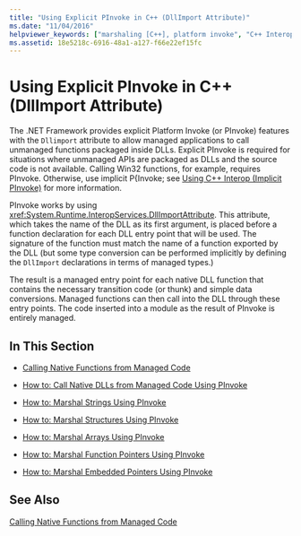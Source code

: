 ```yaml
---
title: "Using Explicit PInvoke in C++ (DllImport Attribute)"
ms.date: "11/04/2016"
helpviewer_keywords: ["marshaling [C++], platform invoke", "C++ Interop, platform invoke", "interop [C++], platform invoke", "platform invoke [C++], marshaling in C++", "data marshaling [C++], platform invoke"]
ms.assetid: 18e5218c-6916-48a1-a127-f66e22ef15fc
---
```

# Using Explicit PInvoke in C++ (DllImport Attribute)

The .NET Framework provides explicit Platform Invoke (or PInvoke) features with the `Dllimport` attribute to allow managed applications to call unmanaged functions packaged inside DLLs. Explicit PInvoke is required for situations where unmanaged APIs are packaged as DLLs and the source code is not available. Calling Win32 functions, for example, requires PInvoke. Otherwise, use implicit P{Invoke; see [Using C++ Interop (Implicit PInvoke)](../dotnet/using-cpp-interop-implicit-pinvoke.md) for more information.

PInvoke works by using <xref:System.Runtime.InteropServices.DllImportAttribute>. This attribute, which takes the name of the DLL as its first argument, is placed before a function declaration for each DLL entry point that will be used. The signature of the function must match the name of a function exported by the DLL (but some type conversion can be performed implicitly by defining the `DllImport` declarations in terms of managed types.)

The result is a managed entry point for each native DLL function that contains the necessary transition code (or thunk) and simple data conversions. Managed functions can then call into the DLL through these entry points. The code inserted into a module as the result of PInvoke is entirely managed.

## In This Section

- [Calling Native Functions from Managed Code](../dotnet/calling-native-functions-from-managed-code.md)

- [How to: Call Native DLLs from Managed Code Using PInvoke](../dotnet/how-to-call-native-dlls-from-managed-code-using-pinvoke.md)

- [How to: Marshal Strings Using PInvoke](../dotnet/how-to-marshal-strings-using-pinvoke.md)

- [How to: Marshal Structures Using PInvoke](../dotnet/how-to-marshal-structures-using-pinvoke.md)

- [How to: Marshal Arrays Using PInvoke](../dotnet/how-to-marshal-arrays-using-pinvoke.md)

- [How to: Marshal Function Pointers Using PInvoke](../dotnet/how-to-marshal-function-pointers-using-pinvoke.md)

- [How to: Marshal Embedded Pointers Using PInvoke](../dotnet/how-to-marshal-embedded-pointers-using-pinvoke.md)

## See Also

[Calling Native Functions from Managed Code](../dotnet/calling-native-functions-from-managed-code.md)